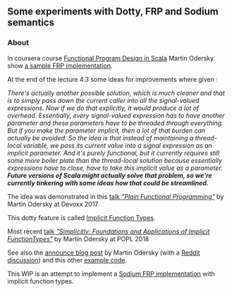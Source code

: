 ## Some experiments with Dotty, FRP and Sodium semantics

### About

In coursera course [Functional Program Design in Scala](https://www.coursera.org/learn/progfun2) Martin Odersky show [a sample FRP implementation](https://www.coursera.org/learn/progfun2/lecture/5lWVa/lecture-4-3-a-simple-frp-implementation).

At the end of the lecture 4.3 some ideas for improvements where given :

*There's actually another possible solution, which is much cleaner and that is to simply pass down the current caller into all the signal-valued expressions. Now if we do that explicitly, it would produce a lot of overhead. Essentially, every signal-valued expression has to have another parameter and these parameters have to be threaded through everything. But if you make the parameter implicit, then a lot of that burden can actually be avoided. So the idea is that instead of maintaining a thread-local variable, we pass its current value into a signal expression as an implicit parameter. And it's purely functional, but it currently requires still some more boiler plate than the thread-local solution because essentially expressions have to close, have to take this implicit value as a parameter. **Future versions of Scala might actually solve that problem, so we're currently tinkering with some ideas how that could be streamlined.***

The idea was demonstrated in this [talk *"Plain Functional Programming"*](https://twitter.com/odersky/status/928985957755506688) by Martin Odersky at Devoxx 2017

This dotty feature is called [Implicit Function Types](http://dotty.epfl.ch/docs/reference/implicit-function-types.html).

Most recent [talk *"Simplicitly: Foundations and Applications of Implicit FunctionTypes"*]() by Martin Odersky at POPL 2018

See also the [announce blog post](https://www.scala-lang.org/blog/2016/12/07/implicit-function-types.html) by Martin Odersky (with a [Reddit discussion](https://www.reddit.com/r/scala/comments/5h1d07/implicit_function_types_by_martin_odersky/)) and this other [example code](https://github.com/lampepfl/dotty-example-project/blob/master/src/main/scala/ImplicitFunctions.scala).

This WIP is an attempt to implement a [Sodium FRP implementation](https://github.com/SodiumFRP) with implicit function types.